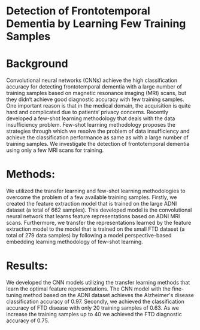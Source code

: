 # Detection of Frontotemporal Dementia by Learning Few Training Samples
# Background 
Convolutional neural networks (CNNs) achieve the high classification accuracy for detecting
frontotemporal dementia with a large number of training samples based on magnetic resonance
imaging (MRI) scans, but they didn‘t achieve good diagnostic accuracy with few training samples.
One important reason is that in the medical domain, the acquisition is quite hard and complicated
due to patients‘ privacy concerns. Recently developed a few-shot learning methodology that
deals with the data insufficiency problem. Few-shot learning methodology proposes the strategies
through which we resolve the problem of data insufficiency and achieve the classification performance
as same as with a large number of training samples. We investigate the detection of frontotemporal
dementia using only a few MRI scans for training.

# Methods: 
We utilized the transfer learning and few-shot learning methodologies to overcome the
problem of a few available training samples. Firstly, we created the feature extraction model that is
trained on the large ADNI dataset (a total of 662 samples). This developed model is the convolutional
neural network that learns feature representations based on ADNI MRI scans. Furthermore, we
transfer the representations learned by the feature extraction model to the model that is trained on
the small FTD dataset (a total of 279 data samples) by following a model perspective-based embedding
learning methodology of few-shot learning.

# Results: 
We developed the CNN models utilizing the transfer learning methods that learn the optimal
feature representations. The CNN model with the fine-tuning method based on the ADNI dataset
achieves the Alzheimer's disease classification accuracy of 0.97. Secondly, we achieved the classification
accuracy of FTD disease with only 20 training samples of 0.63. As we increase the training samples
up to 40 we achieved the FTD diagnostic accuracy of 0.75.
